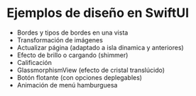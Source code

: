 # Ejemplos de diseño en SwiftUI

- Bordes y tipos de bordes en una vista
- Transformación de imágenes
- Actualizar página (adaptado a isla dinamica y anteriores)
- Efecto de brillo o cargando (shimmer)
- Calificación
- GlassmorphismView (efecto de cristal translúcido)
- Botón flotante (con opciones deplegables)
- Animación de menú hamburguesa

